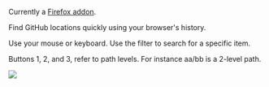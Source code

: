 Currently a [Firefox addon](https://addons.mozilla.org/en-US/firefox/addon/githop/).

Find GitHub locations quickly using your browser's history.

Use your mouse or keyboard. Use the filter to search for a specific item.

Buttons 1, 2, and 3, refer to path levels. 
For instance aa/bb is a 2-level path.

![](https://i.imgur.com/xJjTgD3.jpg)